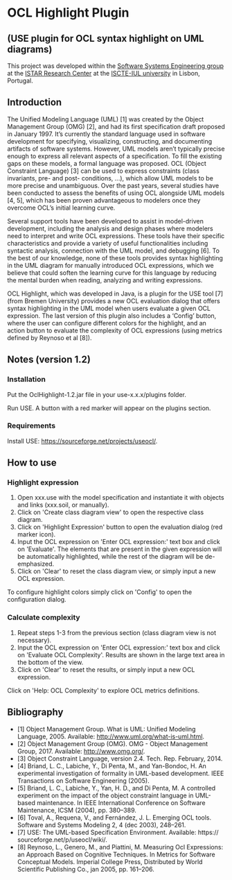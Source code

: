 # OCL Highlight Plugin
## (USE plugin for OCL syntax highlight on UML diagrams)
This project was developed within the [Software Systems Engineering group](https://ciencia.iscte-iul.pt/centres/istar-iul/groups/sse) at the [ISTAR Research Center](https://ciencia.iscte-iul.pt/centres/istar-iul) at the [ISCTE-IUL university](https://www.iscte-iul.pt/) in Lisbon, Portugal.

## Introduction
The Unified Modeling Language (UML) [1] was created by the Object Management Group (OMG) [2], and had its first specification draft proposed in January 1997. It’s currently the standard language used in software development for specifying, visualizing, constructing, and documenting artifacts of software systems. However, UML models aren’t typically precise enough to express all relevant aspects of a specification. To fill the existing gaps on these models, a formal language was proposed. OCL (Object Constraint Language) [3] can be used to express constraints (class invariants, pre- and post- conditions, ...), which allow UML models to be more precise and unambiguous. Over the past years, several studies have been conducted to assess the benefits of using OCL alongside UML models [4, 5], which has been proven advantageous to modelers once they overcome OCL’s initial learning curve.

Several support tools have been developed to assist in model-driven development, including the analysis and design phases where modelers need to interpret and write OCL expressions. These tools have their specific characteristics and provide a variety of useful functionalities including syntactic analysis, connection with the UML model, and debugging [6]. To the best of our knowledge, none of these tools provides syntax highlighting in the UML diagram for manually introduced OCL expressions, which we believe that could soften the learning curve for this language by reducing the mental burden when reading, analyzing and writing expressions.

OCL Highlight, which was developed in Java, is a plugin for the USE tool [7] (from Bremen University) provides a new OCL evaluation dialog that offers syntax highlighting in the
UML model when users evaluate a given OCL expression. The last version of this plugin also includes a ‘Config’ button, where the user can configure different colors for the highlight, and an action button to evaluate the complexity of OCL expressions (using metrics defined by Reynoso et al [8]).

## Notes (version 1.2)
### Installation
Put the OclHighlight-1.2.jar file in your use-x.x.x/plugins folder.

Run USE. A button with a red marker will appear on the plugins section.

### Requirements
Install USE: https://sourceforge.net/projects/useocl/.

## How to use

### Highlight expression
1. Open xxx.use with the model specification and instantiate it with objects and links (xxx.soil, or manually).
2. Click on 'Create class diagram view' to open the respective class diagram.  
3. Click on 'Highlight Expression' button to open the evaluation dialog (red marker icon). 
4. Input the OCL expression on 'Enter OCL expression:' text box and click on 'Evaluate'. The elements that are present in the given expression will be automatically highlighted, while the rest of the diagram will be de-emphasized.
5. Click on 'Clear' to reset the class diagram view, or simply input a new OCL expression.

To configure highlight colors simply click on 'Config' to open the configuration dialog.

### Calculate complexity
1. Repeat steps 1-3 from the previous section (class diagram view is not necessary).
2. Input the OCL expression on 'Enter OCL expression:' text box and click on 'Evaluate OCL Complexity'. Results are shown in the large text area in the bottom of the view.
5. Click on 'Clear' to reset the results, or simply input a new OCL expression.

Click on 'Help: OCL Complexity' to explore OCL metrics definitions.

## Bibliography
* [1] Object Management Group. What is UML: Unified Modeling Language, 2005. Available: http://www.uml.org/what-is-uml.html.
* [2] Object Management Group (OMG). OMG - Object Management
Group, 2017. Available: http://www.omg.org/.
* [3] Object Constraint Language, version 2.4. Tech. Rep. February, 2014.
* [4] Briand, L. C., Labiche, Y., Di Penta, M., and Yan-Bondoc, H. An experimental investigation of formality in UML-based development. IEEE Transactions on Software Engineering (2005).
* [5] Briand, L. C., Labiche, Y., Yan, H. D., and Di Penta, M. A controlled experiment on the impact of the object constraint language in UML-based maintenance. In IEEE International Conference on Software Maintenance, ICSM (2004), pp. 380–389.
* [6] Toval, A., Requena, V., and Fernández, J. L. Emerging OCL tools. Software and Systems Modeling 2, 4 (dec 2003), 248–261.
* [7] USE: The UML-based Specification Environment. Available: https:// sourceforge.net/p/useocl/wiki/.
* [8] Reynoso, L., Genero, M., and Piattini, M. Measuring Ocl Expressions: an Approach Based on Cognitive Techniques. In Metrics for Software Conceptual Models. Imperial College Press, Distributed by World Scientific Publishing Co., jan 2005, pp. 161–206.